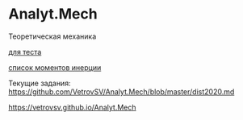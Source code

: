 # Analyt.Mech
Теоретическая механика

[для теста](https://vetrovsv.github.io/Analyt.Mech/tst/index.php1.html)

[список моментов инерции](https://ru.wikipedia.org/wiki/%D0%A1%D0%BF%D0%B8%D1%81%D0%BE%D0%BA_%D0%BC%D0%BE%D0%BC%D0%B5%D0%BD%D1%82%D0%BE%D0%B2_%D0%B8%D0%BD%D0%B5%D1%80%D1%86%D0%B8%D0%B8)

Текущие задания: https://github.com/VetrovSV/Analyt.Mech/blob/master/dist2020.md

https://vetrovsv.github.io/Analyt.Mech

